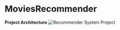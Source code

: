 # MoviesRecommender
**Project Architecture**
![Recommender System Project](https://github.com/user-attachments/assets/a870332b-d322-4905-9a9f-4efffc1f4dae)
